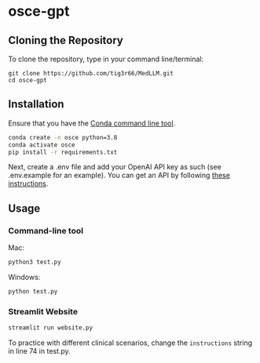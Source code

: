# osce-gpt

## Cloning the Repository

To clone the repository, type in your command line/terminal:

```
git clone https://github.com/tig3r66/MedLLM.git
cd osce-gpt
```

## Installation

Ensure that you have the [Conda command line tool](https://docs.conda.io/projects/conda/en/latest/user-guide/install/index.html).

```bash
conda create -n osce python=3.8
conda activate osce
pip install -r requirements.txt
```

Next, create a .env file and add your OpenAI API key as such (see .env.example for an example). You can get an API by following [these instructions](https://help.openai.com/en/articles/4936850-where-do-i-find-my-secret-api-key).

## Usage

### Command-line tool

Mac:
```python
python3 test.py
```

Windows:
```python
python test.py
```

### Streamlit Website

```bash
streamlit run website.py
```

To practice with different clinical scenarios, change the `instructions` string in line 74 in test.py.
